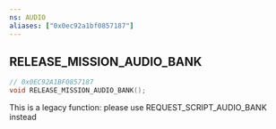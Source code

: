 ```yaml
---
ns: AUDIO
aliases: ["0x0ec92a1bf0857187"]
---
```

## RELEASE_MISSION_AUDIO_BANK

```c
// 0x0EC92A1BF0857187
void RELEASE_MISSION_AUDIO_BANK();
```

This is a legacy function: please use REQUEST_SCRIPT_AUDIO_BANK instead

